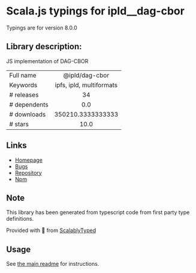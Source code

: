 
# Scala.js typings for ipld__dag-cbor

Typings are for version 8.0.0

## Library description:
JS implementation of DAG-CBOR

|                    |                 |
| ------------------ | :-------------: |
| Full name          | @ipld/dag-cbor |
| Keywords           | ipfs, ipld, multiformats |
| # releases         | 34 |
| # dependents       | 0.0 |
| # downloads        | 350210.3333333333 |
| # stars            | 10.0 |

## Links
- [Homepage](https://github.com/ipld/js-dag-cbor#readme)
- [Bugs](https://github.com/ipld/js-dag-cbor/issues)
- [Repository](https://github.com/ipld/js-dag-cbor)
- [Npm](https://www.npmjs.com/package/%40ipld%2Fdag-cbor)
    


## Note
This library has been generated from typescript code from first party type definitions.

Provided with :purple_heart: from [ScalablyTyped](https://github.com/oyvindberg/ScalablyTyped)

## Usage
See [the main readme](../../readme.md) for instructions.


